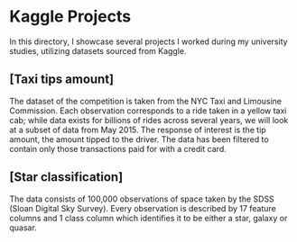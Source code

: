 # Kaggle Projects
In this directory, I showcase several projects I worked during my university studies, utilizing datasets sourced from Kaggle.

## **[Taxi tips amount]**
The dataset of the competition is taken from the NYC Taxi and Limousine Commission. Each observation corresponds to a ride taken in a yellow taxi cab; while data exists for billions of rides across several years, we will look at a subset of data from May 2015. The response of interest is the tip amount, the amount tipped to the driver. The data has been filtered to contain only those transactions paid for with a credit card.

## **[Star classification]**
The data consists of 100,000 observations of space taken by the SDSS (Sloan Digital Sky Survey). Every observation is described by 17 feature columns and 1 class column which identifies it to be either a star, galaxy or quasar.
